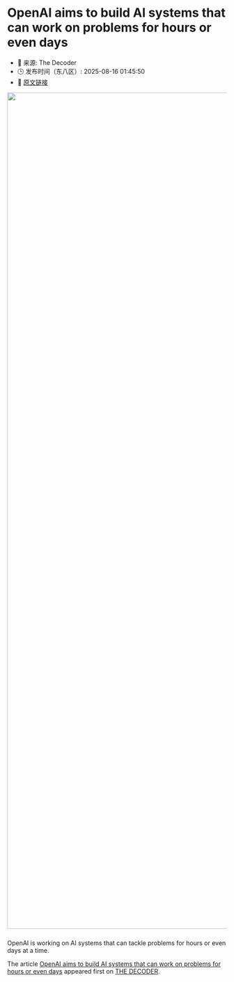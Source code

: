 # OpenAI aims to build AI systems that can work on problems for hours or even days
- 📅 来源: The Decoder
- 🕒 发布时间（东八区）: 2025-08-16 01:45:50
- 🔗 [原文链接](https://the-decoder.com/openai-aims-to-build-ai-systems-that-can-work-on-problems-for-hours-or-even-days/)

<p><img alt="" class="attachment-full size-full wp-post-image" height="1080" src="https://the-decoder.com/wp-content/uploads/2025/08/openai_researchers.png" style="height: auto; margin-bottom: 10px;" width="1920" /></p>
<p>        OpenAI is working on AI systems that can tackle problems for hours or even days at a time.</p>
<p>The article <a href="https://the-decoder.com/openai-aims-to-build-ai-systems-that-can-work-on-problems-for-hours-or-even-days/">OpenAI aims to build AI systems that can work on problems for hours or even days</a> appeared first on <a href="https://the-decoder.com">THE DECODER</a>.</p>